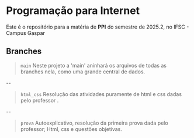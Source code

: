# Programação para Internet
 Este é o repositório para a matéria de **PPI** do semestre de 2025.2, no IFSC - Campus Gaspar

## Branches
> `main`
Neste projeto a 'main' aninhará os arquivos de todas as branches nela, como uma grande central de dados.

--

> `html_css`
> Resolução das atividades puramente de html e css dadas pelo professor .

--

> `prova`
> Autoexplicativo, resolução da primeira prova dada pelo professor; Html, css e questões objetivas.
